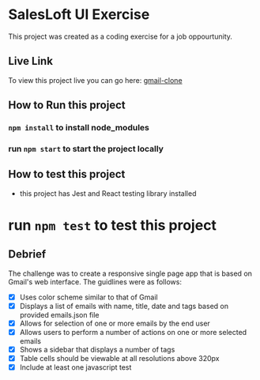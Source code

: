 # SalesLoft UI Exercise

This project was created as a coding exercise for a job oppourtunity.

## Live Link

To view this project live you can go here:
[gmail-clone](https://me-mail.netlify.com/)

## How to Run this project

### `npm install` to install node_modules

### run `npm start` to start the project locally

## How to test this project

- this project has Jest and React testing library installed

# run `npm test` to test this project

## Debrief

The challenge was to create a responsive single page app that is based on Gmail's web interface. The guidlines were as follows:

- [x] Uses color scheme similar to that of Gmail
- [x] Displays a list of emails with name, title, date and tags based on provided emails.json file
- [x] Allows for selection of one or more emails by the end user
- [x] Allows users to perform a number of actions on one or more selected emails
- [x] Shows a sidebar that displays a number of tags
- [x] Table cells should be viewable at all resolutions above 320px
- [x] Include at least one javascript test
